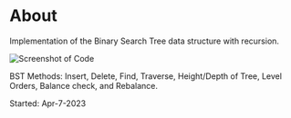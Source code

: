 # About
Implementation of the Binary Search Tree data structure with recursion.

![Screenshot of Code](https://user-images.githubusercontent.com/121495300/236416365-1462f2d6-0dcf-4442-ac34-3659adf59662.png)  

BST Methods: Insert, Delete, Find, Traverse, Height/Depth of Tree, Level Orders, Balance check, and Rebalance.

Started: Apr-7-2023

